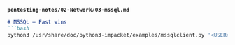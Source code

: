 
**`pentesting-notes/02-Network/03-mssql.md`**
```md
# MSSQL — Fast wins
```bash
python3 /usr/share/doc/python3-impacket/examples/mssqlclient.py '<USER>:<PASS>@<TARGET>'
